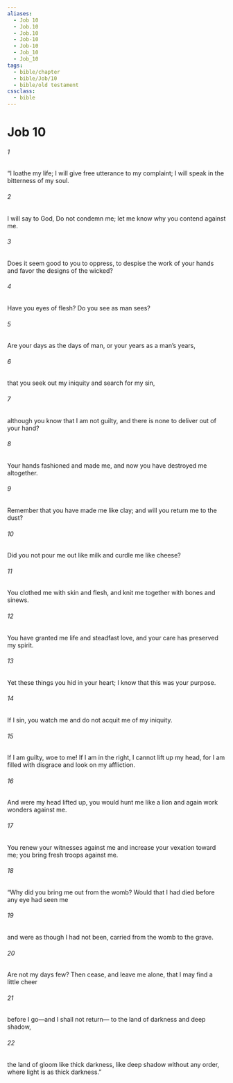 ```yaml
---
aliases:
  - Job 10
  - Job.10
  - Job.10
  - Job-10
  - Job-10
  - Job_10
  - Job_10
tags:
  - bible/chapter
  - bible/Job/10
  - bible/old testament
cssclass:
  - bible
---
```


# Job 10

###### 1
“I loathe my life; I will give free utterance to my complaint; I will speak in the bitterness of my soul.
###### 2
I will say to God, Do not condemn me; let me know why you contend against me.
###### 3
Does it seem good to you to oppress, to despise the work of your hands and favor the designs of the wicked?
###### 4
Have you eyes of flesh? Do you see as man sees?
###### 5
Are your days as the days of man, or your years as a man’s years,
###### 6
that you seek out my iniquity and search for my sin,
###### 7
although you know that I am not guilty, and there is none to deliver out of your hand?
###### 8
Your hands fashioned and made me, and now you have destroyed me altogether.
###### 9
Remember that you have made me like clay; and will you return me to the dust?
###### 10
Did you not pour me out like milk and curdle me like cheese?
###### 11
You clothed me with skin and flesh, and knit me together with bones and sinews.
###### 12
You have granted me life and steadfast love, and your care has preserved my spirit.
###### 13
Yet these things you hid in your heart; I know that this was your purpose.
###### 14
If I sin, you watch me and do not acquit me of my iniquity.
###### 15
If I am guilty, woe to me! If I am in the right, I cannot lift up my head, for I am filled with disgrace and look on my affliction.
###### 16
And were my head lifted up, you would hunt me like a lion and again work wonders against me.
###### 17
You renew your witnesses against me and increase your vexation toward me; you bring fresh troops against me.
###### 18
“Why did you bring me out from the womb? Would that I had died before any eye had seen me
###### 19
and were as though I had not been, carried from the womb to the grave.
###### 20
Are not my days few? Then cease, and leave me alone, that I may find a little cheer
###### 21
before I go—and I shall not return— to the land of darkness and deep shadow,
###### 22
the land of gloom like thick darkness, like deep shadow without any order, where light is as thick darkness.”


